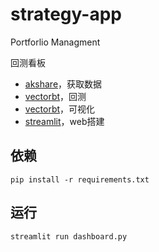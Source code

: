 # strategy-app
Portforlio Managment

回测看板

* [akshare](https://github.com/akfamily/akshare)，获取数据
* [vectorbt](https://github.com/polakowo/vectorbt)，回测
* [vectorbt](https://github.com/polakowo/vectorbt)，可视化
* [streamlit](https://github.com/streamlit/streamlit)，web搭建

## 依赖
```shell
pip install -r requirements.txt
```

## 运行
```shell
streamlit run dashboard.py
```
